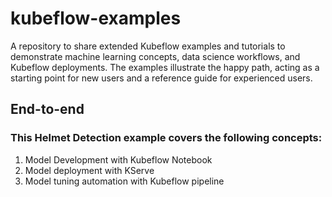 # kubeflow-examples 

A repository to share extended Kubeflow examples and tutorials to demonstrate machine learning concepts, data science workflows, and Kubeflow deployments. The examples illustrate the happy path, acting as a starting point for new users and a reference guide for experienced users.

## End-to-end

### This Helmet Detection example covers the following concepts:

1. Model Development with Kubeflow Notebook
2. Model deployment with KServe
3. Model tuning automation with Kubeflow pipeline

